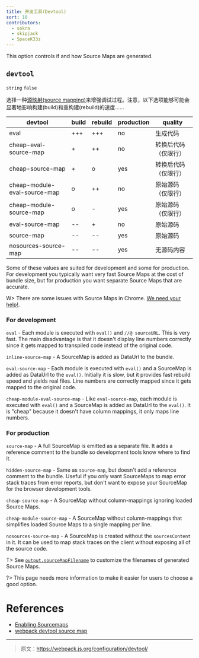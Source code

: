 ```yaml
---
title: 开发工具(Devtool)
sort: 10
contributors:
  - sokra
  - skipjack
  - SpaceK33z
---
```


This option controls if and how Source Maps are generated.

## `devtool`

`string` `false`

选择一种[源映射(source mapping)](http://blog.teamtreehouse.com/introduction-source-maps)来增强调试过程。注意，以下选项能够可能会显著地影响构建(build)和重构建(rebuild)的速度……

 devtool                      | build | rebuild | production | quality
------------------------------|-------|---------|------------|--------------------------
 eval                         | +++   | +++     | no         | 生成代码
 cheap-eval-source-map        | +     | ++      | no         | 转换后代码（仅限行）
 cheap-source-map             | +     | o       | yes        | 转换后代码（仅限行）
 cheap-module-eval-source-map | o     | ++      | no         | 原始源码（仅限行）
 cheap-module-source-map      | o     | -       | yes        | 原始源码（仅限行）
 eval-source-map              | --    | +       | no         | 原始源码
 source-map                   | --    | --      | yes        | 原始源码
  nosources-source-map         | --    | --      | yes        | 无源码内容

Some of these values are suited for development and some for production. For development you typically want very fast Source Maps at the cost of bundle size, but for production you want separate Source Maps that are accurate.

W> There are some issues with Source Maps in Chrome. [We need your help!](https://github.com/webpack/webpack/issues/3165).

### For development

`eval` - Each module is executed with `eval()` and `//@ sourceURL`. This is very fast. The main disadvantage is that it doesn't display line numbers correctly since it gets mapped to transpiled code instead of the original code.

`inline-source-map` - A SourceMap is added as DataUrl to the bundle.

`eval-source-map` - Each module is executed with `eval()` and a SourceMap is added as DataUrl to the `eval()`. Initially it is slow, but it provides fast rebuild speed and yields real files. Line numbers are correctly mapped since it gets mapped to the original code.

`cheap-module-eval-source-map` - Like `eval-source-map`, each module is executed with `eval()` and a SourceMap is added as DataUrl to the `eval()`. It is "cheap" because it doesn't have column mappings, it only maps line numbers.

### For production

`source-map` - A full SourceMap is emitted as a separate file. It adds a reference comment to the bundle so development tools know where to find it.

`hidden-source-map` - Same as `source-map`, but doesn't add a reference comment to the bundle. Useful if you only want SourceMaps to map error stack traces from error reports, but don't want to expose your SourceMap for the browser development tools.

`cheap-source-map` - A SourceMap without column-mappings ignoring loaded Source Maps.

`cheap-module-source-map` - A SourceMap without column-mappings that simplifies loaded Source Maps to a single mapping per line.

`nosources-source-map` - A SourceMap is created without the `sourcesContent` in it. It can be used to map stack traces on the client without exposing all of the source code.

T> See [`output.sourceMapFilename`](/configuration/output#output-sourcemapfilename) to customize the filenames of generated Source Maps.

?> This page needs more information to make it easier for users to choose a good option.

# References

- [Enabling Sourcemaps](http://survivejs.com/webpack/developing-with-webpack/enabling-sourcemaps/)
- [webpack devtool source map](http://cheng.logdown.com/posts/2016/03/25/679045
)

***

> 原文：https://webpack.js.org/configuration/devtool/